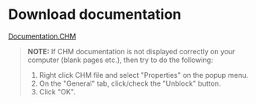 # Download documentation

[Documentation.CHM](https://github.com/gellerda/FancyCandles/blob/master/Sandcastle_doc/Help/Documentation.chm?raw=true)

> **NOTE:**  If CHM documentation is not displayed correctly on your computer (blank pages etc.), then try to do the following:
> 1. Right click CHM file and select "Properties" on the popup menu.
> 1. On the "General" tab, click/check the "Unblock" button.
> 1. Click "OK".
